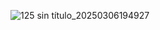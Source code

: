![125 sin título_20250306194927](https://github.com/user-attachments/assets/d53c434c-323e-46be-9a02-46c5ce776ec9)
